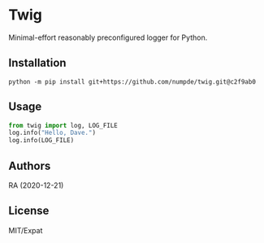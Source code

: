 # Twig

Minimal-effort reasonably preconfigured logger for Python.

## Installation

```{shell}
python -m pip install git+https://github.com/numpde/twig.git@c2f9ab0
```

## Usage

```python
from twig import log, LOG_FILE
log.info("Hello, Dave.")
log.info(LOG_FILE)
```

## Authors

RA (2020-12-21)

## License

MIT/Expat
